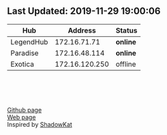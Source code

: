 ## Last Updated: 2019-11-29  19:00:06  

Hub | Address | Status  
--- | --- | ---  
LegendHub  |  172.16.71.71  |  **online**
Paradise  |  172.16.48.114  |  **online**
Exotica  |  172.16.120.250  |  offline

<br><br><br><br>
[Github page](https://github.com/manohar-voggu/BPHC-DChubs)<br>[Web page](https://manohar-voggu.github.io/BPHC-DChubs/)<br>Inspired by [ShadowKat](https://github.com/katzNplotkin/IIT-Madras-DC-Hubs)